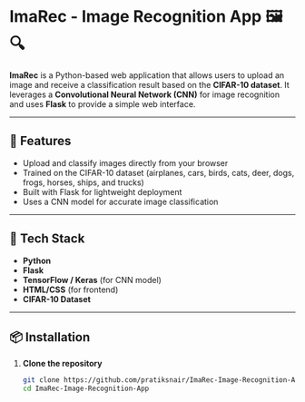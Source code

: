 # ImaRec - Image Recognition App 🖼️🔍

**ImaRec** is a Python-based web application that allows users to upload an image and receive a classification result based on the **CIFAR-10 dataset**. It leverages a **Convolutional Neural Network (CNN)** for image recognition and uses **Flask** to provide a simple web interface.

---

## 🚀 Features

- Upload and classify images directly from your browser
- Trained on the CIFAR-10 dataset (airplanes, cars, birds, cats, deer, dogs, frogs, horses, ships, and trucks)
- Built with Flask for lightweight deployment
- Uses a CNN model for accurate image classification

---

## 🧠 Tech Stack

- **Python**
- **Flask**
- **TensorFlow / Keras** (for CNN model)
- **HTML/CSS** (for frontend)
- **CIFAR-10 Dataset**

---

## 📦 Installation

1. **Clone the repository**
   ```bash
   git clone https://github.com/pratiksnair/ImaRec-Image-Recognition-App.git
   cd ImaRec-Image-Recognition-App
   ```

